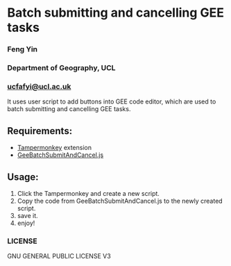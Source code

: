 
# Batch submitting and cancelling GEE tasks
### Feng Yin
### Department of Geography, UCL
### ucfafyi@ucl.ac.uk

It uses user script to add buttons into GEE code editor, which are used to batch submitting and cancelling GEE tasks. 

## Requirements:

* [Tampermonkey](https://www.tampermonkey.net) extension
* [GeeBatchSubmitAndCancel.js](https://raw.githubusercontent.com/MarcYin/GeeBatch/master/GeeBatchSubmitAndCancel.js)

## Usage:

1. Click the Tampermonkey and create a new script.
2. Copy the code from GeeBatchSubmitAndCancel.js to the newly created script.
3. save it.
4. enjoy!

### LICENSE

GNU GENERAL PUBLIC LICENSE V3
